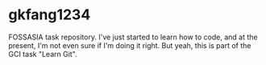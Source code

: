 # gkfang1234
FOSSASIA task repository. I've just started to learn how to code, and at the present, I'm not even sure if I'm doing it right. But yeah, this is part of the GCI task "Learn Git".
